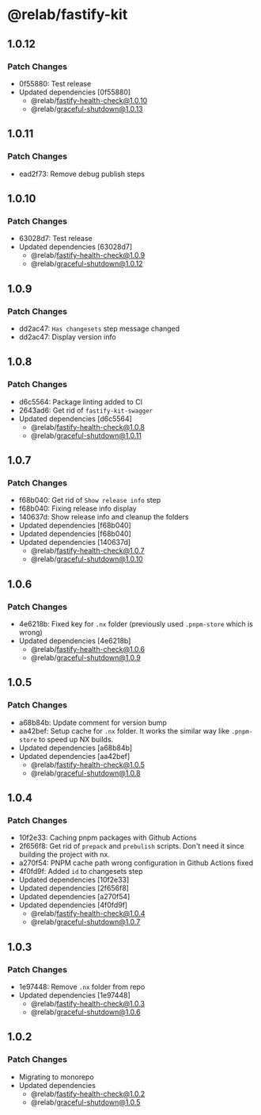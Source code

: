 # @relab/fastify-kit

## 1.0.12

### Patch Changes

-   0f55880: Test release
-   Updated dependencies [0f55880]
    -   @relab/fastify-health-check@1.0.10
    -   @relab/graceful-shutdown@1.0.13

## 1.0.11

### Patch Changes

-   ead2f73: Remove debug publish steps

## 1.0.10

### Patch Changes

-   63028d7: Test release
-   Updated dependencies [63028d7]
    -   @relab/fastify-health-check@1.0.9
    -   @relab/graceful-shutdown@1.0.12

## 1.0.9

### Patch Changes

-   dd2ac47: `Has changesets` step message changed
-   dd2ac47: Display version info

## 1.0.8

### Patch Changes

-   d6c5564: Package linting added to CI
-   2643ad6: Get rid of `fastify-kit-swagger`
-   Updated dependencies [d6c5564]
    -   @relab/fastify-health-check@1.0.8
    -   @relab/graceful-shutdown@1.0.11

## 1.0.7

### Patch Changes

-   f68b040: Get rid of `Show release info` step
-   f68b040: Fixing release info display
-   140637d: Show release info and cleanup the folders
-   Updated dependencies [f68b040]
-   Updated dependencies [f68b040]
-   Updated dependencies [140637d]
    -   @relab/fastify-health-check@1.0.7
    -   @relab/graceful-shutdown@1.0.10

## 1.0.6

### Patch Changes

-   4e6218b: Fixed key for `.nx` folder (previously used `.pnpm-store` which is wrong)
-   Updated dependencies [4e6218b]
    -   @relab/fastify-health-check@1.0.6
    -   @relab/graceful-shutdown@1.0.9

## 1.0.5

### Patch Changes

-   a68b84b: Update comment for version bump
-   aa42bef: Setup cache for `.nx` folder.
    It works the similar way like `.pnpm-store` to speed up NX builds.
-   Updated dependencies [a68b84b]
-   Updated dependencies [aa42bef]
    -   @relab/fastify-health-check@1.0.5
    -   @relab/graceful-shutdown@1.0.8

## 1.0.4

### Patch Changes

-   10f2e33: Caching pnpm packages with Github Actions
-   2f656f8: Get rid of `prepack` and `prebulish` scripts. Don't need it since building the project with nx.
-   a270f54: PNPM cache path wrong configuration in Github Actions fixed
-   4f0fd9f: Added `id` to changesets step
-   Updated dependencies [10f2e33]
-   Updated dependencies [2f656f8]
-   Updated dependencies [a270f54]
-   Updated dependencies [4f0fd9f]
    -   @relab/fastify-health-check@1.0.4
    -   @relab/graceful-shutdown@1.0.7

## 1.0.3

### Patch Changes

-   1e97448: Remove `.nx` folder from repo
-   Updated dependencies [1e97448]
    -   @relab/fastify-health-check@1.0.3
    -   @relab/graceful-shutdown@1.0.6

## 1.0.2

### Patch Changes

-   Migrating to monorepo
-   Updated dependencies
    -   @relab/fastify-health-check@1.0.2
    -   @relab/graceful-shutdown@1.0.5
